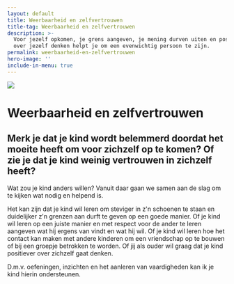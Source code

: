 ```yaml
---
layout: default
title: Weerbaarheid en zelfvertrouwen
title-tag: Weerbaarheid en zelfvertrouwen
description: >-
  Voor jezelf opkomen, je grens aangeven, je mening durven uiten en positief
  over jezelf denken helpt je om een evenwichtig persoon te zijn.
permalink: weerbaarheid-en-zelfvertrouwen
hero-image: ''
include-in-menu: true
---
```

![](/uploads/fullsizerender-14-.jpg)

# Weerbaarheid en zelfvertrouwen

## Merk je dat je kind wordt belemmerd doordat het moeite heeft om voor zichzelf op te komen? Of zie je dat je kind weinig vertrouwen in zichzelf heeft?

Wat zou je kind anders willen? Vanuit daar gaan we samen aan de slag om te kijken wat nodig en helpend is. 

Het kan zijn dat je kind wil leren om steviger in z'n schoenen te staan en duidelijker z'n grenzen aan durft te geven op een goede manier. Of je kind wil leren op een juiste manier en met respect voor de ander te leren aangeven wat hij ergens van vindt en wat hij wil. Of je kind wil leren hoe het contact kan maken met andere kinderen om een vriendschap op te bouwen of bij een groepje betrokken te worden. Of jij als ouder wil graag dat je kind positiever over zichzelf gaat denken.

D.m.v. oefeningen, inzichten en het aanleren van vaardigheden kan ik je kind hierin ondersteunen.
